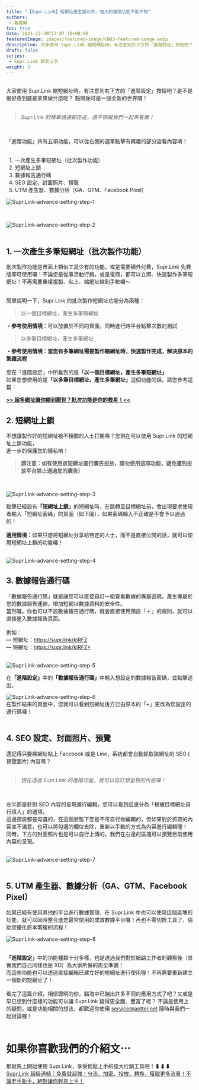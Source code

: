 ```yaml
---
title: "【Supr.Link】短網址產生器以外，強大的進階功能不能不知"
authors:
 - 客服獺
toc: true
date: 2021-12-30T17:07:10+08:00
featuredImage: images/featured-image/CH03-featured-image.webp
description: 大家使用 Supr.Link 縮短網址時，有注意到右下方的「進階設定」按鈕吧？是不是很好奇到底是拿來做什麼呢？點開後可是一個全新的世界唷！
draft: false
series:
 - Supr.Link 即刻上手
weight: 3
---
```

<br>
大家使用 Supr.Link 縮短網址時，有注意到右下方的「進階設定」按鈕吧？是不是很好奇到底是拿來做什麼呢？
點開後可是一個全新的世界唷！
<br>
<br>

>*Supr.Link 的精華通通都在這，還不快跟我們一起來看爆！*

<br>


「進階功能」共有五項功能，可以從右側的選單點擊有興趣的部分查看內容唷！
<br>
<br>


1. 一次產生多筆短網址（批次製作功能）
2. 短網址上鎖
3. 數據報告通行碼
4. SEO 設定、封面照片、預覽
5. UTM 產生器、數據分析（GA、GTM、Facebook Pixel）

![Supr.Link-advance-setting-step-1](/static/CH03/CH03PH02.png)

<br>

![Supr.Link-advance-setting-step-2](/static/CH03/CH03PH03.png)
<br>
<br>

## 1. 一次產生多筆短網址（批次製作功能）
批次製作功能是市面上類似工具少有的功能，或是需要額外付費，Supr.Link 免費版即可使用囉！不論您是從事活動行銷，或是電商，都可以立即、快速製作多筆短網址！不再需要重複複製、貼上、縮網址縮到手軟囉～
<br>
<br>

簡單說明一下，Supr.Link 的批次製作短網址功能分為兩種：
> 以一個目標網址，產生多筆短網址

<strong>・參考使用情境：</strong>可以放置於不同的頁面，同時進行跨平台點擊次數的測試

> 以多筆目標網址，產生多筆網址

<strong>・參考使用情境：當您有多筆網址需要製作縮網址時，快速製作完成，解決原本的繁雜流程</strong>
<br>
<br>
您在「進階設定」中所看到的是<strong>「以一個目標網址，產生多筆短網址」</strong><br>
如果您想使用的是<strong>「以多筆目標網址，產生多筆網址」</strong>這個功能的話，請您參考這篇： 
<br>

**<a href= "https://davidtty990.github.io/posts/supr.link-tutorial/ch02/" target="_blank"> >> 超多網址讓你縮到厭世？批次功能是你的救星！<<</a>**

## 2. 短網址上鎖
不想讓製作好的短網址被不相關的人士打開嗎？您現在可以使用 Supr.Link 的短網址上鎖功能，<br>
進一步的保護您的隱私唷！

>__請注意：如有使用該短網址進行廣告投放，請勿使用這項功能，避免遭到投放平台禁止通過您的廣告）__

<br>

![Supr.Link-advance-setting-step-3](/static/CH03/CH03PH04.png)

點擊已經設有<strong>「短網址上鎖」</strong>的短網址時，在跳轉至目標網址前，會出現要求使用者輸入「短網址密碼」的頁面（如下圖），如果密碼輸入不正確是不會予以通過的！
<br>
<br>
<strong>適用情境：</strong>如果只想將短網址分享給特定的人士，而不是直接公開的話，就可以使用短網址上鎖的功能囉！
<br>
<br>



![Supr.Link-advance-setting-step-4](/static/CH03/CH03PH05.png)
<br>

## 3. 數據報告通行碼
「數據報告通行碼」就是讓您可以直接自訂一組查看數據的專屬密碼，產生專屬於您的數據報告連結，增加短網址數據資料的安全性。<br>
當然囉，你也可以不設數據報告通行碼，就會直接使用預設「＋」的規則，就可以直接進入數據報告頁面。
<br><br>例如：<br>
— 短網址：<a href= "https://supr.link/kiRFZ" target="_blank">https://supr.link/kiRFZ</a>
<br>
— 短網址：<a href= "https://supr.link/kiRFZ+" target="_blank">https://supr.link/kiRFZ+</a>
<br>
<br>

![Supr.Link-advance-setting-step-5](/static/CH03/CH03PH06.png)
<br>

在<strong>「進階設定」</strong>中的<strong>「數據報告通行碼」</strong>中輸入想設定的數據報告密碼，並點擊送出。
<br>

![Supr.Link-advance-setting-step-6](/static/CH03/CH03PH07.png)
<br>
在製作結果的頁面中，您就可以看到短網址後方已由原本的「+」更改為您設定的通行碼囉！
<br>
<br>

## 4. SEO 設定、封面照片、預覽
還記得只要將網址貼上 Facebook 或是 Line，系統都會自動抓取該網址的 SEO ( 預覽圖片) 內容嗎？<br>
<br>

>*現在透過 Supr.Link 的進階功能，就可以自訂想呈現的內容囉！*<br>

<br>

左半部是針對 SEO 內容的呈現進行編輯，您可以看到這邊分為「根據目標網址自行填入」的選項，<br>這邊預設都是勾選的，在這個狀態下您是不可自行做編輯的，但如果對於抓取的內容並不滿意，也可以將勾選的欄位去除，重新以手動的方式為內容進行編輯喔！<br>同時，下方的封面照片也是可以自行上傳的，我們在右邊的區塊可以預覽目前使用內容的呈現。<br>
<br>

![Supr.Link-advance-setting-step-7](/static/CH03/CH03PH08.png)
<br>
<br>

## 5. UTM 產生器、數據分析（GA、GTM、Facebook Pixel）
如果已經有使用其他的平台進行數據管理，在 Supr.Link 中也可以使用這個區塊的功能，就可以同時整合進您最常使用的成效數據平台囉！再也不需切換工具了，協助您優化原本繁複的流程！

![Supr.Link-advance-setting-step-8](/static/CH03/CH03PH09.png)
<br>
<br>

<strong>「進階設定」</strong>中的功能種類十分多樣，也是透過我們對於網路工作者的觀察後（其實我們自己同樣也是 XD）為大家所做的周全準備！<br>
而這些功能也可以透過直接編輯已建立好的短網址進行使用喔！不再需要重新建立一個新的短網址了！<br>
<br>
看完了這篇介紹，相信聰明的你，腦海中已蹦出許多不同的應用方式了吧？又或是早已想到什麼樣的功能可以讓 Supr.Link 變得更全面、豐富了呢？
不論是使用上的疑問，或是功能相關的想法，都歡迎你使用 service@aotter.net 隨時與我們一起討論喔！
<br>
<br>
# 如果你喜歡我們的介紹文⋯
那就馬上開始使用 Supr.Link，享受輕鬆上手的強大行銷工具吧！⬇⬇⬇<br>
<a href="https://console.supr.link" target="_blank"> Supr.Link 超級連結｜免費就超強！分流、加密、投放、轉換，獲取更多流量！不論老手新手，絕對讓你輕易上手！</a>
<br>
<br>